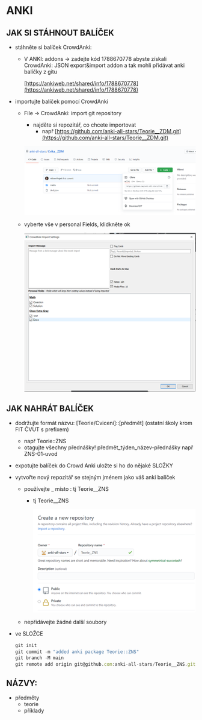 # ANKI

## JAK SI STÁHNOUT BALÍČEK

- stáhněte si balíček CrowdAnki:
    - V ANKI: addons → zadejte kód 1788670778 abyste získali CrowdAnki: JSON export&import addon a tak mohli přidávat anki balíčky z gitu

        [https://ankiweb.net/shared/info/1788670778](https://ankiweb.net/shared/info/1788670778)

- importujte balíček pomocí CrowdAnki
    - File → CrowdAnki: import git repository
        - najděte si repozitář, co chcete importovat
            - např [https://github.com/anki-all-stars/Teorie__ZDM.git](https://github.com/anki-all-stars/Teorie__ZDM.git)

        ![ANKI%20f1ecc4c302ba44549cd9e18abdb432f8/Untitled.png](ANKI%20f1ecc4c302ba44549cd9e18abdb432f8/Untitled.png)

    - vyberte vše v personal Fields, klidkněte ok

        ![ANKI%20f1ecc4c302ba44549cd9e18abdb432f8/Untitled%201.png](ANKI%20f1ecc4c302ba44549cd9e18abdb432f8/Untitled%201.png)

## JAK NAHRÁT BALÍČEK

- dodržujte formát názvu: [Teorie/Cviceni]::[předmět] (ostatní školy krom FIT ČVUT s prefixem)
    - např Teorie::ZNS
    - otagujte všechny přednášky! předmět_týden_název-přednášky např ZNS-01-uvod
- expotujte balíček do Crowd Anki uložte si ho do nějaké SLOŽKY
- vytvořte nový repozitář se stejným jménem jako váš anki balíček
    - používejte _ místo : tj Teorie__ZNS
        - tj Teorie__ZNS

            ![ANKI%20f1ecc4c302ba44549cd9e18abdb432f8/Untitled%202.png](ANKI%20f1ecc4c302ba44549cd9e18abdb432f8/Untitled%202.png)

    - nepřidávejte žádné další soubory
- ve SLOŽCE

    ```jsx
    git init
    git commit -m "added anki package Teorie::ZNS"  
    git branch -M main
    git remote add origin git@github.com:anki-all-stars/Teorie__ZNS.gitgit push -u origin main
    ```

## NÁZVY:

- předměty
    - teorie
    - příklady